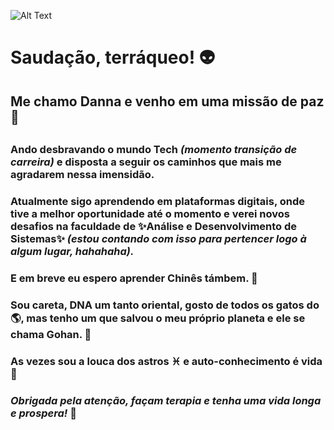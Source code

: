 ![Alt Text](https://media.giphy.com/media/KfBbmcllklLRdwO0Ep/giphy.gif)
# Saudação, terráqueo! :alien: <h3>
## Me chamo Danna e venho em uma missão de paz :vulcan_salute: <h2>  
### Ando desbravando o mundo **Tech** *(momento transição de carreira)* e disposta a seguir os caminhos que mais me agradarem nessa imensidão.<h3>
### Atualmente sigo aprendendo em plataformas digitais, onde tive a melhor oportunidade até o momento e verei novos desafios na faculdade de ✨Análise e Desenvolvimento de Sistemas✨ *(estou contando com isso para pertencer logo à algum lugar, hahahaha).*
### E em breve eu espero aprender Chinês támbem. 🐉 <h3>
### Sou careta, DNA um tanto oriental, gosto de todos os gatos do 🌎, mas tenho um que salvou o meu próprio planeta e ele se chama Gohan. 💙
### As vezes sou a louca dos astros ♓ e auto-conhecimento é vida 🌟 <h3>  

### *Obrigada pela atenção, façam terapia e tenha uma vida longa e prospera!* 🖖 <h3>

